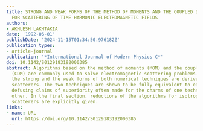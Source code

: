```yaml
---
title: STRONG AND WEAK FORMS OF THE METHOD OF MOMENTS AND THE COUPLED DIPOLE METHOD
  FOR SCATTERING OF TIME-HARMONIC ELECTROMAGNETIC FIELDS
authors:
- AKHLESH LAKHTAKIA
date: '1992-06-01'
publishDate: '2024-11-15T01:34:50.976182Z'
publication_types:
- article-journal
publication: '*International Journal of Modern Physics C*'
doi: 10.1142/S0129183192000385
abstract: Algorithms based on the method of moments (MOM) and the coupled dipole method
  (CDM) are commonly used to solve electromagnetic scattering problems. In this paper,
  the strong and the weak forms of both numerical techniques are derived for bianisotropic
  scatterers. The two techniques are shown to be fully equivalent to each other, thereby
  defusing claims of superiority often made for the charms of one technique over the
  other. In the final section, reductions of the algorithms for isotropic dielectric
  scatterers are explicitly given.
links:
- name: URL
  url: https://doi.org/10.1142/S0129183192000385
---
```

